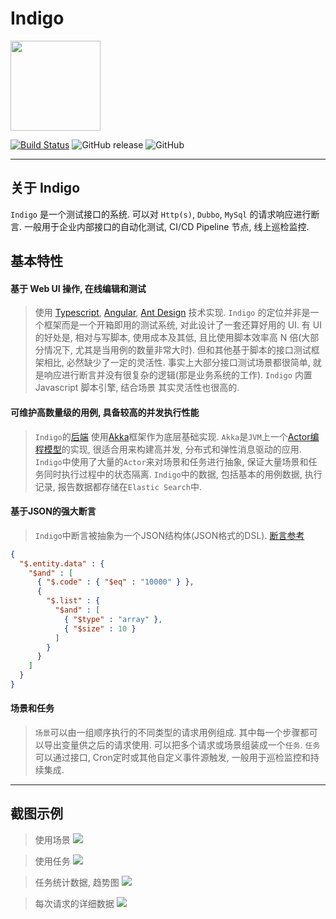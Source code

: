 # Indigo

<img src="./zh-cn/images/indigo.png" height="144">

[![Build Status](https://travis-ci.org/asura-pro/indigo.svg?branch=master)](https://travis-ci.org/asura-pro/indigo)
![GitHub release](https://img.shields.io/github/release/asura-pro/indigo.svg)
![GitHub](https://img.shields.io/github/license/asura-pro/indigo.svg)

---

## 关于 Indigo

`Indigo` 是一个测试接口的系统. 可以对 `Http(s)`, `Dubbo`, `MySql` 的请求响应进行断言. 一般用于企业内部接口的自动化测试, CI/CD Pipeline 节点, 线上巡检监控.

## 基本特性

#### 基于 Web UI 操作, 在线编辑和测试

> 使用 [Typescript](http://www.typescriptlang.org/), [Angular](https://angular.io/), [Ant Design](https://ng.ant.design/docs/introduce/zh) 技术实现. `Indigo` 的定位并非是一个框架而是一个开箱即用的测试系统, 对此设计了一套还算好用的 UI. 有 UI 的好处是, 相对与写脚本, 使用成本及其低, 且比使用脚本效率高 N 倍(大部分情况下, 尤其是当用例的数量非常大时). 但和其他基于脚本的接口测试框架相比, 必然缺少了一定的灵活性. 事实上大部分接口测试场景都很简单, 就是响应进行断言并没有很复杂的逻辑(那是业务系统的工作). `Indigo` 内置 Javascript 脚本引擎, 结合场景 其实灵活性也很高的.

#### 可维护高数量级的用例, 具备较高的并发执行性能

> `Indigo`的[后端](https://github.com/ojlm/asura) 使用[Akka](https://akka.io/)框架作为底层基础实现. `Akka`是`JVM`上一个[Actor编程模型](https://doc.akka.io/docs/akka/current/guide/actors-motivation.html)的实现, 很适合用来构建高并发, 分布式和弹性消息驱动的应用. `Indigo`中使用了大量的`Actor`来对场景和任务进行抽象, 保证大量场景和任务同时执行过程中的状态隔离. `Indigo`中的数据, 包括基本的用例数据, 执行记录, 报告数据都存储在`Elastic Search`中.

#### 基于JSON的强大断言

> `Indigo`中断言被抽象为一个JSON结构体(JSON格式的DSL). [断言参考](/zh-cn/assertion.md)
``` json
{
  "$.entity.data" : {
    "$and" : [
      { "$.code" : { "$eq" : "10000" } },
      {
        "$.list" : {
          "$and" : [
            { "$type" : "array" },
            { "$size" : 10 }
          ]
        }
      }
    ]
  }
}
```

#### 场景和任务

> `场景`可以由一组顺序执行的不同类型的请求用例组成. 其中每一个步骤都可以导出变量供之后的请求使用. 可以把多个请求或场景组装成一个`任务`. `任务`可以通过接口, Cron定时或其他自定义事件源触发, 一般用于巡检监控和持续集成. 

---

## 截图示例

> 使用场景
> ![](./zh-cn/quickstart/gif/scenario.gif)

> 使用任务
> ![](./zh-cn/quickstart/gif/job.gif)

> 任务统计数据, 趋势图
> ![](./zh-cn/quickstart/images/create-a-job-report.png)

> 每次请求的详细数据
> ![](./zh-cn/quickstart/images/create-a-job-report-item.png)
